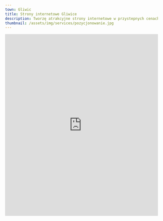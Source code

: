 ```yaml
---
town: Gliwic
title: Strony internetowe Gliwice
description: Tworzę atrakcyjne strony internetowe w przystepnych cenach dla firm z Gliwic. Zadzwoń do mnie +48 788 660 190
thumbnail: /assets/img/services/pozycjonowanie.jpg
---
```



<iframe src="https://www.google.com/maps/embed?pb=!1m18!1m12!1m3!1d81551.89785750443!2d18.567216364212893!3d50.30132018198121!2m3!1f0!2f0!3f0!3m2!1i1024!2i768!4f13.1!3m3!1m2!1s0x471130606c66b15f%3A0x9bbca89f06cbea11!2sGliwice!5e0!3m2!1spl!2spl!4v1682839650373!5m2!1spl!2spl" width="100%" height="600" style="border:0;" allowfullscreen="" loading="lazy" referrerpolicy="no-referrer-when-downgrade"></iframe>